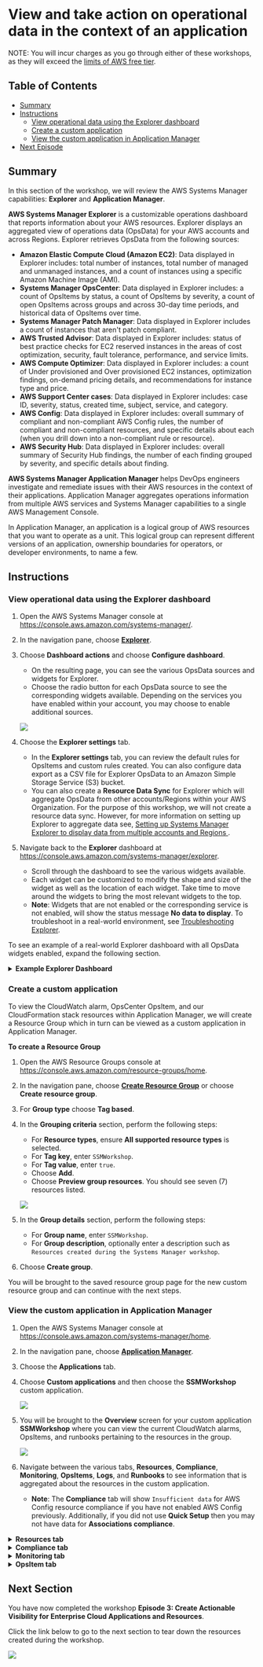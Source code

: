 # View and take action on operational data in the context of an application

NOTE: You will incur charges as you go through either of these workshops, as they will exceed the [limits of AWS free tier](http://docs.aws.amazon.com/awsaccountbilling/latest/aboutv2/free-tier-limits.html).

## Table of Contents

- [Summary](#summary)
- [Instructions](#instructions)
    - [View operational data using the Explorer dashboard](#view-operational-data-using-the-explorer-dashboard)
    - [Create a custom application](#create-a-custom-application)
    - [View the custom application in Application Manager](#view-the-custom-application-in-application-manager)
- [Next Episode](#next-section)

## Summary

In this section of the workshop, we will review the AWS Systems Manager capabilities: **Explorer** and **Application Manager**.

**AWS Systems Manager Explorer** is a customizable operations dashboard that reports information about your AWS resources. Explorer displays an aggregated view of operations data (OpsData) for your AWS accounts and across Regions. Explorer retrieves OpsData from the following sources:

- **Amazon Elastic Compute Cloud (Amazon EC2)**: Data displayed in Explorer includes: total number of instances, total number of managed and unmanaged instances, and a count of instances using a specific Amazon Machine Image (AMI).
- **Systems Manager OpsCenter**: Data displayed in Explorer includes: a count of OpsItems by status, a count of OpsItems by severity, a count of open OpsItems across groups and across 30-day time periods, and historical data of OpsItems over time.
- **Systems Manager Patch Manager**: Data displayed in Explorer includes a count of instances that aren't patch compliant.
- **AWS Trusted Advisor**: Data displayed in Explorer includes: status of best practice checks for EC2 reserved instances in the areas of cost optimization, security, fault tolerance, performance, and service limits.
- **AWS Compute Optimizer**: Data displayed in Explorer includes: a count of Under provisioned and Over provisioned EC2 instances, optimization findings, on-demand pricing details, and recommendations for instance type and price.
- **AWS Support Center cases**: Data displayed in Explorer includes: case ID, severity, status, created time, subject, service, and category.
- **AWS Config**: Data displayed in Explorer includes: overall summary of compliant and non-compliant AWS Config rules, the number of compliant and non-compliant resources, and specific details about each (when you drill down into a non-compliant rule or resource).
- **AWS Security Hub**: Data displayed in Explorer includes: overall summary of Security Hub findings, the number of each finding grouped by severity, and specific details about finding.
    
**AWS Systems Manager Application Manager** helps DevOps engineers investigate and remediate issues with their AWS resources in the context of their applications. Application Manager aggregates operations information from multiple AWS services and Systems Manager capabilities to a single AWS Management Console.

In Application Manager, an application is a logical group of AWS resources that you want to operate as a unit. This logical group can represent different versions of an application, ownership boundaries for operators, or developer environments, to name a few.

## Instructions

### View operational data using the Explorer dashboard

1. Open the AWS Systems Manager console at https://console.aws.amazon.com/systems-manager/.
1. In the navigation pane, choose [**Explorer**](https://console.aws.amazon.com/systems-manager/explorers).
1. Choose **Dashboard actions** and choose **Configure dashboard**.
    - On the resulting page, you can see the various OpsData sources and widgets for Explorer.
    - Choose the radio button for each OpsData source to see the corresponding widgets available. Depending on the services you have enabled within your account, you may choose to enable additional sources.
    
    ![](/media/episode-03-explorer-configure.png)

1. Choose the **Explorer settings** tab.
    - In the **Explorer settings** tab, you can review the default rules for OpsItems and custom rules created. You can also configure data export as a CSV file for Explorer OpsData to an Amazon Simple Storage Service (S3) bucket.
    - You can also create a **Resource Data Sync** for Explorer which will aggregate OpsData from other accounts/Regions within your AWS Organization. For the purpose of this workshop, we will not create a resource data sync. However, for more information on setting up Explorer to aggregate data see, [Setting up Systems Manager Explorer to display data from multiple accounts and Regions ](https://docs.aws.amazon.com/systems-manager/latest/userguide/Explorer-resource-data-sync.html).

1. Navigate back to the **Explorer** dashboard at https://console.aws.amazon.com/systems-manager/explorer.
    - Scroll through the dashboard to see the various widgets available.
    - Each widget can be customized to modify the shape and size of the widget as well as the location of each widget. Take time to move around the widgets to bring the most relevant widgets to the top.
    - **Note**: Widgets that are not enabled or the corresponding service is not enabled, will show the status message **No data to display**. To troubleshoot in a real-world environment, see [Troubleshooting Explorer](https://docs.aws.amazon.com/console/systems-manager/Explorer-troubleshooting).
    
To see an example of a real-world Explorer dashboard with all OpsData widgets enabled, expand the following section.

<details>
<summary><b>Example Explorer Dashboard</b></summary><p>

![](/media/episode-03-example-explorer.png)

</p></details>

### Create a custom application

To view the CloudWatch alarm, OpsCenter OpsItem, and our CloudFormation stack resources within Application Manager, we will create a Resource Group which in turn can be viewed as a custom application in Application Manager.

**To create a Resource Group**

1. Open the AWS Resource Groups console at https://console.aws.amazon.com/resource-groups/home.
1. In the navigation pane, choose [**Create Resource Group**](https://console.aws.amazon.com/resource-groups/groups/new) or choose **Create resource group**.
1. For **Group type** choose **Tag based**.
1. In the **Grouping criteria** section, perform the following steps:
    - For **Resource types**, ensure **All supported resource types** is selected.
    - For **Tag key**, enter ```SSMWorkshop```.
    - For **Tag value**, enter ```true```.
    - Choose **Add**.
    - Choose **Preview group resources**. You should see seven (7) resources listed.
    
    ![](/media/episode-03-resource-group.png)
    
1. In the **Group details** section, perform the following steps:
    - For **Group name**, enter ```SSMWorkshop```.
    - For **Group description**, optionally enter a description such as ```Resources created during the Systems Manager workshop```.
1. Choose **Create group**.

You will be brought to the saved resource group page for the new custom resource group and can continue with the next steps.

### View the custom application in Application Manager

1. Open the AWS Systems Manager console at https://console.aws.amazon.com/systems-manager/home.
1. In the navigation pane, choose [**Application Manager**](https://console.aws.amazon.com/systems-manager/appmanager).
1. Choose the **Applications** tab.
1. Choose **Custom applications** and then choose the **SSMWorkshop** custom application.

    ![](/media/episode-03-custom-application.png)

1. You will be brought to the **Overview** screen for your custom application **SSMWorkshop** where you can view the current CloudWatch alarms, OpsItems, and runbooks pertaining to the resources in the group.

    ![](/media/episode-03-app-overview.png)
    
1. Navigate between the various tabs, **Resources**, **Compliance**, **Monitoring**, **OpsItems**, **Logs**, and **Runbooks** to see information that is aggregated about the resources in the custom application.

    - **Note**: The **Compliance** tab will show ```Insufficient data``` for AWS Config resource compliance if you have not enabled AWS Config previously. Additionally, if you did not use **Quick Setup** then you may not have data for **Associations compliance**.

<details>
<summary><b>Resources tab</b></summary><p>

![](/media/episode-03-resources-tab.png)

</p></details>

<details>
<summary><b>Compliance tab</b></summary><p>

![](/media/episode-03-compliance-tab.png)

</p></details>

<details>
<summary><b>Monitoring tab</b></summary><p>

![](/media/episode-03-monitoring-tab.png)

</p></details>

<details>
<summary><b>OpsItem tab</b></summary><p>

![](/media/episode-03-opsitems-tab.png)

</p></details>



## Next Section

You have now completed the workshop **Episode 3: Create Actionable Visibility for Enterprise Cloud Applications and Resources**.

Click the link below to go to the next section to tear down the resources created during the workshop.

[![](media/tear-down.png)](/episode-03-step-04-tear-down.md)